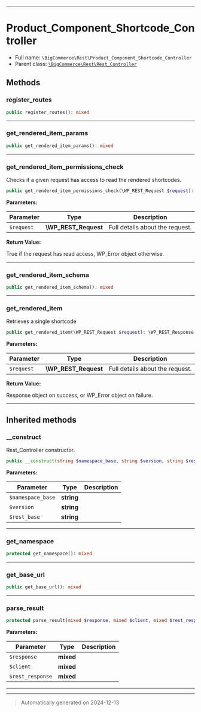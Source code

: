 ***

# Product_Component_Shortcode_Controller





* Full name: `\BigCommerce\Rest\Product_Component_Shortcode_Controller`
* Parent class: [`\BigCommerce\Rest\Rest_Controller`](./classes/BigCommerce/Rest/Rest_Controller.md)




## Methods


### register_routes



```php
public register_routes(): mixed
```












***

### get_rendered_item_params



```php
public get_rendered_item_params(): mixed
```












***

### get_rendered_item_permissions_check

Checks if a given request has access to read the rendered shortcodes.

```php
public get_rendered_item_permissions_check(\WP_REST_Request $request): true|\WP_Error
```








**Parameters:**

| Parameter | Type | Description |
|-----------|------|-------------|
| `$request` | **\WP_REST_Request** | Full details about the request. |


**Return Value:**

True if the request has read access, WP_Error object otherwise.




***

### get_rendered_item_schema



```php
public get_rendered_item_schema(): mixed
```












***

### get_rendered_item

Retrieves a single shortcode

```php
public get_rendered_item(\WP_REST_Request $request): \WP_REST_Response|\WP_Error
```








**Parameters:**

| Parameter | Type | Description |
|-----------|------|-------------|
| `$request` | **\WP_REST_Request** | Full details about the request. |


**Return Value:**

Response object on success, or WP_Error object on failure.




***


## Inherited methods


### __construct

Rest_Controller constructor.

```php
public __construct(string $namespace_base, string $version, string $rest_base): mixed
```








**Parameters:**

| Parameter | Type | Description |
|-----------|------|-------------|
| `$namespace_base` | **string** |  |
| `$version` | **string** |  |
| `$rest_base` | **string** |  |





***

### get_namespace



```php
protected get_namespace(): mixed
```












***

### get_base_url



```php
public get_base_url(): mixed
```












***

### parse_result



```php
protected parse_result(mixed $response, mixed $client, mixed $rest_response = true): mixed
```








**Parameters:**

| Parameter | Type | Description |
|-----------|------|-------------|
| `$response` | **mixed** |  |
| `$client` | **mixed** |  |
| `$rest_response` | **mixed** |  |





***


***
> Automatically generated on 2024-12-13
